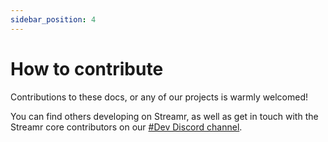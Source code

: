 ```yaml
---
sidebar_position: 4
---
```


# How to contribute
Contributions to these docs, or any of our projects is warmly welcomed!

You can find others developing on Streamr, as well as get in touch with the Streamr core contributors on our [#Dev Discord channel](https://discord.gg/gZAm8P7hK8).
